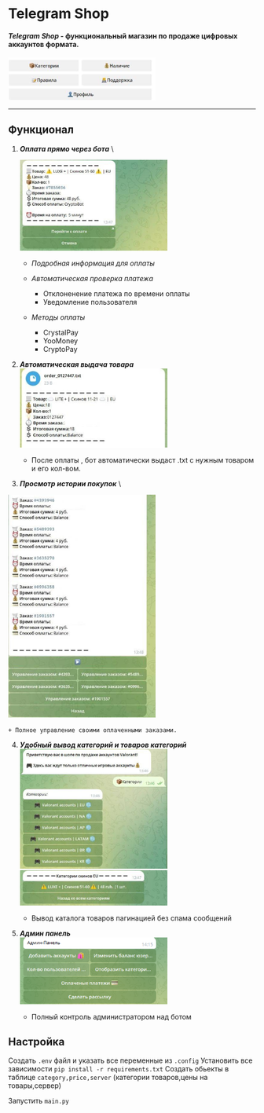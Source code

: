 # Telegram Shop

#### *Telegram Shop* - функциональный магазин по продаже цифровых аккаунтов формата.

<img src='./images/menu.jpg' width=300 height=auto>

___
## Функционал

1. ***Оплата прямо через бота*** \

    <img src='./images/order.jpg' width=300 height=auto> 

   + *Подробная информация для оплаты*
   + *Автоматическая проверка платежа*
     + Отклоненение платежа по времени оплаты
     + Уведомление пользователя
  
   + *Методы оплаты*
     + CrystalPay
     + YooMoney
     + CryptoPay

2. ***Автоматическая выдача товара*** \
    <img src='./images/product_order.jpg' width=300 height=auto> 

    + После оплаты , бот автоматически выдаст .txt с нужным товаром и его кол-вом.
  
3. ***Просмотр истории покупок*** \
 <img src='./images/orders.jpg' width=300 height=auto> 

    + Полное управление своими оплаченными заказами.
  

4. ***Удобный вывод категорий и товаров категорий*** \
    <img src='./images/categories.jpg' width=300 height=auto> 
    <img src='./images/product.jpg' width=300 height=auto> 

    + Вывод каталога товаров пагинацией без спама сообщений
  

5. ***Админ панель*** \
    <img src='./images/admin.png' width=300 height=auto>

    + Полный контроль администратором над ботом


## Настройка

Создать  ```.env``` файл и указать все переменные из ```.config```
Установить все зависимости ```pip install -r requirements.txt```
Создать обьекты в таблице ```category,price,server``` (категории товаров,цены на товары,сервер)

Запустить  ```main.py```
